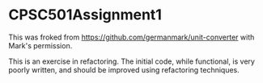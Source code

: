# CPSC501Assignment1

This was froked from https://github.com/germanmark/unit-converter with Mark's permission. 

This is an exercise in refactoring. The initial code, while functional, is very poorly written, and should be improved using refactoring techniques.
